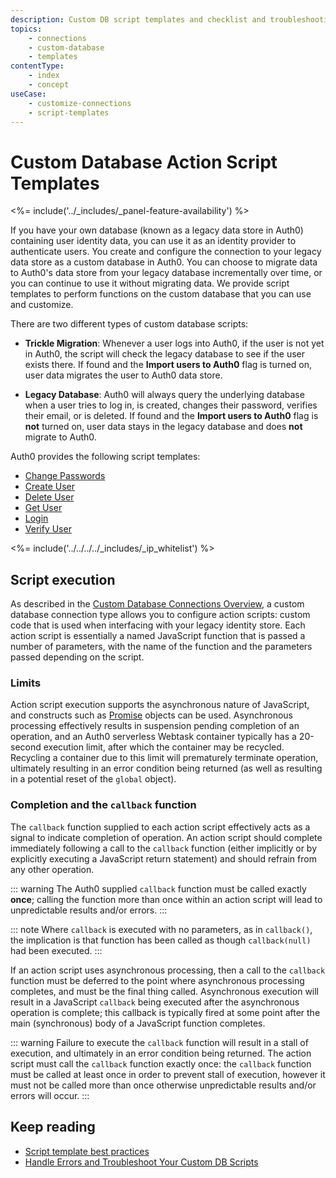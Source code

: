 ```yaml
---
description: Custom DB script templates and checklist and troubleshooting
topics:
    - connections
    - custom-database
    - templates
contentType: 
    - index
    - concept
useCase:
    - customize-connections
    - script-templates
---
```

# Custom Database Action Script Templates

<%= include('../_includes/_panel-feature-availability') %>

If you have your own database (known as a legacy data store in Auth0) containing user identity data, you can use it as an identity provider to authenticate users.
You create and configure the connection to your legacy data store as a custom database in Auth0. You can choose to migrate data to Auth0's data store from your legacy database incrementally over time, or you can continue to use it without migrating data. We provide script templates to perform functions on the custom database that you can use and customize. 

There are two different types of custom database scripts:

* **Trickle Migration**: Whenever a user logs into Auth0, if the user is not yet in Auth0, the script will check the legacy database to see if the user exists there. If found and the **Import users to Auth0** flag is turned on, user data migrates the user to Auth0 data store. 

* **Legacy Database**: Auth0 will always query the underlying database when a user tries to log in, is created, changes their password, verifies their email, or is deleted. If found and the **Import users to Auth0** flag is **not** turned on, user data stays in the legacy database and does **not** migrate to Auth0.

Auth0 provides the following script templates:

* [Change Passwords](/connections/database/custom-db/templates/change-password)
* [Create User](/connections/database/custom-db/templates/create)
* [Delete User](/connections/database/custom-db/templates/delete)
* [Get User](/connections/database/custom-db/templates/get-user)
* [Login](/connections/database/custom-db/templates/login)
* [Verify User](/connections/database/custom-db/templates/verify)

<%= include('../../../../_includes/_ip_whitelist') %>

## Script execution

As described in the [Custom Database Connections Overview](/connections/database/custom-db/custom-db-connection-overview#how-it-works), a custom database connection type allows you to configure action scripts: custom code that is used when interfacing with your legacy identity store. Each action script is essentially a named JavaScript function that is passed a number of parameters, with the name of the function and the parameters passed depending on the script. 

### Limits

Action script execution supports the asynchronous nature of JavaScript, and constructs such as [Promise](https://developer.mozilla.org/en-US/docs/Web/JavaScript/Reference/Global_Objects/Promise) objects can be used. Asynchronous processing effectively results in suspension pending completion of an operation, and an Auth0 serverless Webtask container typically has a 20-second execution limit, after which the container may be recycled. Recycling a container due to this limit will prematurely terminate operation, ultimately resulting in an error condition being returned (as well as resulting in a potential reset of the `global` object). 

### Completion and the `callback` function

The `callback` function supplied to each action script effectively acts as a signal to indicate completion of operation. An action script should complete immediately following a call to the `callback` function (either implicitly or by explicitly executing a JavaScript return statement) and should refrain from any other operation. 

::: warning
The Auth0 supplied `callback` function must be called exactly **once**; calling the function more than once within an action script will lead to unpredictable results and/or errors.
:::

::: note
Where `callback` is executed with no parameters, as in `callback()`, the implication is that function has been called as though `callback(null)` had been executed. 
:::

If an action script uses asynchronous processing, then a call to the `callback` function must be deferred to the point where asynchronous processing completes, and must be the final thing called. Asynchronous execution will result in a JavaScript `callback` being executed after the asynchronous operation is complete; this callback is typically fired at some point after the main (synchronous) body of a JavaScript function completes. 

::: warning
Failure to execute the `callback` function will result in a stall of execution, and ultimately in an error condition being returned. The action script must call the `callback` function exactly once: the `callback` function must be called at least once in order to prevent stall of execution, however it must not be called more than once otherwise unpredictable results and/or errors will occur.
:::

## Keep reading

* [Script template best practices](/best-practices/custom-database-connections#script-template-best-practices)
* [Handle Errors and Troubleshoot Your Custom DB Scripts](/connections/database/custom-db/error-handling)
